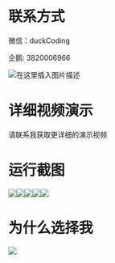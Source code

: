 # 联系方式

微信：duckCoding

企鹅: 3820006966

![在这里插入图片描述](http://upload.cxycsx.vip/91ab4bcb4f2c4c6db86365bb6d6e9c62.jpeg)

# 详细视频演示

请联系我获取更详细的演示视频

# 运行截图

![](http://www.bysj52.com/uploadfile/ueditor/image/202306/%E6%AF%95%E8%AE%BEspringboot219%E5%9F%BA%E4%BA%8ESpringBoot%E7%9A%84%E7%BD%91%E7%BB%9C%E6%B5%B7%E9%B2%9C%E5%B8%82%E5%9C%BA%E7%B3%BB%E7%BB%9F%E7%9A%84%E6%AF%95%E4%B8%9A%E8%AE%BE%E8%AE%A1/4.png)![](http://www.bysj52.com/uploadfile/ueditor/image/202306/%E6%AF%95%E8%AE%BEspringboot219%E5%9F%BA%E4%BA%8ESpringBoot%E7%9A%84%E7%BD%91%E7%BB%9C%E6%B5%B7%E9%B2%9C%E5%B8%82%E5%9C%BA%E7%B3%BB%E7%BB%9F%E7%9A%84%E6%AF%95%E4%B8%9A%E8%AE%BE%E8%AE%A1/5.png)![](http://www.bysj52.com/uploadfile/ueditor/image/202306/%E6%AF%95%E8%AE%BEspringboot219%E5%9F%BA%E4%BA%8ESpringBoot%E7%9A%84%E7%BD%91%E7%BB%9C%E6%B5%B7%E9%B2%9C%E5%B8%82%E5%9C%BA%E7%B3%BB%E7%BB%9F%E7%9A%84%E6%AF%95%E4%B8%9A%E8%AE%BE%E8%AE%A1/1.png)![](http://www.bysj52.com/uploadfile/ueditor/image/202306/%E6%AF%95%E8%AE%BEspringboot219%E5%9F%BA%E4%BA%8ESpringBoot%E7%9A%84%E7%BD%91%E7%BB%9C%E6%B5%B7%E9%B2%9C%E5%B8%82%E5%9C%BA%E7%B3%BB%E7%BB%9F%E7%9A%84%E6%AF%95%E4%B8%9A%E8%AE%BE%E8%AE%A1/2.png)![](http://www.bysj52.com/uploadfile/ueditor/image/202306/%E6%AF%95%E8%AE%BEspringboot219%E5%9F%BA%E4%BA%8ESpringBoot%E7%9A%84%E7%BD%91%E7%BB%9C%E6%B5%B7%E9%B2%9C%E5%B8%82%E5%9C%BA%E7%B3%BB%E7%BB%9F%E7%9A%84%E6%AF%95%E4%B8%9A%E8%AE%BE%E8%AE%A1/3.png)

# 为什么选择我

![](http://upload.cxycsx.vip/%E7%A8%8B%E5%BA%8F%E8%AE%BE%E8%AE%A1.png)

